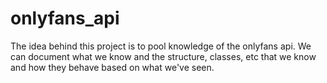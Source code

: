 # onlyfans_api

The idea behind this project is to pool knowledge of the onlyfans api. We can document what we know and the structure, classes, etc that we know and how they behave based on what we've seen.
